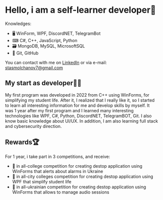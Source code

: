 # Hello, i am a self-learner developer👋

Knowledges:

- 🖥 WinForm, WPF, DiscordNET, TelegramBot
- ⌨ C#, C++, JavaScript, Python
- 🗃 MongoDB, MySQL, MicrosoftSQL
- 🚥 Git, GitHub

You can contact with me on [LinkedIn](https://www.linkedin.com/in/stasmolchanov/)
or via e-mail: stasmolchanov7@gmail.com

## My start as developer👨‍💻
My first program was developed in 2022 from C++ using WinForms, for simplifying my student life. After it, I realized that I really like it, so I started to learn all interesting information for me and develop skills by myself. It was 1 year after my first program and I learned many interesting technologies like WPF, C#, Python, DiscordNET, TelegramBOT, Git. I also know basic knowledge about UI/UX. In addition, I am also learning full stack and cybersecurity direction.

## Rewards🏆
For 1 year, i take part in 3 competitions, and receive:
- 🥇 in all-college competition for creating destop application using WinForms that alerts about alarms in Ukraine
- 🥇 in all-city colleges competition for creating destop application using WPF that simplify student life
- 🥉 in all-ukrainian competition for creating destop application using WinForms that allows to manage audio sessions 
